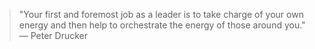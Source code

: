 > "Your first and foremost job as a leader is to take charge of your own energy and then help to orchestrate the energy of those around you." — Peter Drucker
